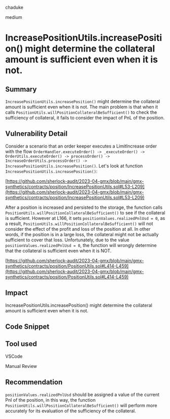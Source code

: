 chaduke

medium

# IncreasePositionUtils.increasePosition() might determine the collateral amount is sufficient even when it is not.

## Summary
``IncreasePositionUtils.increasePosition()`` might determine the collateral amount is sufficient even when it is not.  The main problem is that when it calls ``PositionUtils.willPositionCollateralBeSufficient()`` to check the sufficiency of collateral, it fails to consider the impact of PnL of the position. 

## Vulnerability Detail
Consider a scenario that an order keeper executes a LimitIncrease order with the flow ``OrderHandler.executeOrder() -> _executeOrder() -> OrderUtils.executeOrder() -> processOrder() -> IncreaseOrderUtils.processOrder() -> IncreasePositionUtils.increasePosition()``.  Let's look at function ``IncreasePositionUtils.increasePosition()``: 

[https://github.com/sherlock-audit/2023-04-gmx/blob/main/gmx-synthetics/contracts/position/IncreasePositionUtils.sol#L53-L209](https://github.com/sherlock-audit/2023-04-gmx/blob/main/gmx-synthetics/contracts/position/IncreasePositionUtils.sol#L53-L209)

After a position is increased and persisted to the storage, the function calls ``PositionUtils.willPositionCollateralBeSufficient()`` to see if the collateral is sufficient. However at L166, it sets ``positionValues.realizedPnlUsd = 0``, as a result, ``PositionUtils.willPositionCollateralBeSufficient()``  will not consider the effect of the profit and loss of the position at all. In other words, if the position is in a large loss, the collateral might not be actually sufficient to cover that loss. Unfortunately, due to the value ``positionValues.realizedPnlUsd = 0``, the function will wrongly determine that the collateral is sufficient even when it is NOT.

[https://github.com/sherlock-audit/2023-04-gmx/blob/main/gmx-synthetics/contracts/position/PositionUtils.sol#L414-L459](https://github.com/sherlock-audit/2023-04-gmx/blob/main/gmx-synthetics/contracts/position/PositionUtils.sol#L414-L459)

## Impact

IncreasePositionUtils.increasePosition() might determine the collateral amount is sufficient even when it is not. 

## Code Snippet

## Tool used
VSCode

Manual Review

## Recommendation
``positionValues.realizedPnlUsd`` should be assigned a value of the current Pnl of the position, in this way, the function ``PositionUtils.willPositionCollateralBeSufficient()`` will perform more accurately for its evaluation of the sufficiency of the collateral. 